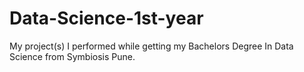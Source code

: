 # Data-Science-1st-year
My project(s) I performed while getting my Bachelors Degree In Data Science from Symbiosis Pune.
